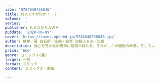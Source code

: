 ```yaml
---
isbn: '9784040736846'
title: 村人ですが何か？　７
volume: ''
series: ''
publisher: ＫＡＤＯＫＡＷＡ
pubdate: '2020-06-09'
cover: 'https://cover.openbd.jp/9784040736846.jpg'
author: 鯖夢／著 白石新／企画・監修 白蘇ふぁみ／企画
description: 強さを見た最凶鬼神に最期が訪れる。それが、この騒動の終焉。そして…。
price: '660'
genre: コミックス(書)
target: 一般
format: コミック
content: コミックス・劇画

---
```

